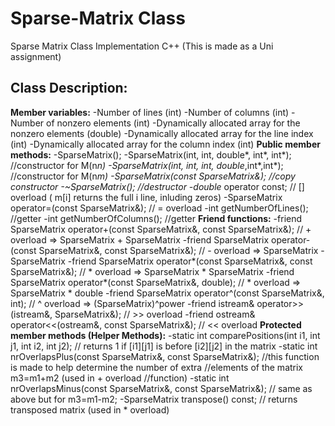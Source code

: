 # Sparse-Matrix Class
 Sparse Matrix Class Implementation C++
 (This is made as a Uni assignment)
 
 ## Class Description:
 
**Member variables:** 
 -Number of lines (int)
 -Number of columns (int)
 -Number of nonzero elements (int)
 -Dynamically allocated array for the nonzero elements (double)
 -Dynamically allocated array for the line index (int)
 -Dynamically allocated array for the column index (int)
**Public member methods:**
  -SparseMatrix();
		-SparseMatrix(int, int, double*, int*, int*); //constructor for M(n*n)
		-SparseMatrix(int, int, int, double*,int*,int*); //constructor for M(n*m)
		-SparseMatrix(const SparseMatrix&); //copy constructor
		-~SparseMatrix(); //destructor
  -double* operator[](int) const; // [] overload ( m[i] returns the full i line, inluding zeros)
		-SparseMatrix operator=(const SparseMatrix&); // = overload
		-int getNumberOfLines(); //getter
		-int getNumberOfColumns(); //getter
**Friend functions:**
  -friend SparseMatrix operator+(const SparseMatrix&, const SparseMatrix&); // + overload => SparseMatrix + SparseMatrix
		-friend SparseMatrix operator-(const SparseMatrix&, const SparseMatrix&); // - overload => SparseMatrix - SparseMatrix
		-friend SparseMatrix operator*(const SparseMatrix&, const SparseMatrix&); // * overload => SparseMatrix * SparseMatrix
		-friend SparseMatrix operator*(const SparseMatrix&, double); // * overload => SparseMatrix * double
		-friend SparseMatrix operator^(const SparseMatrix&, int); // ^ overload => (SparseMatrix)^power
		-friend istream& operator>>(istream&, SparseMatrix&); // >> overload
		-friend ostream& operator<<(ostream&, const SparseMatrix&); // << overload
**Protected member methods (Helper Methods):**
  -static int comparePositions(int i1, int j1, int i2, int j2);  // returns 1 if [i1][j1] is before [i2][j2] in the matrix
		-static int nrOverlapsPlus(const SparseMatrix&, const SparseMatrix&); //this function is made to help determine the number of extra                                                                           //elements of the matrix m3=m1+m2 (used in + overload                                                                                   //function) 
		-static int nrOverlapsMinus(const SparseMatrix&, const SparseMatrix&); // same as above but for m3=m1-m2;
		-SparseMatrix transpose() const; // returns transposed matrix (used in * overload)
	
